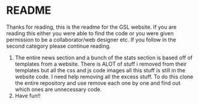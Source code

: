 # README

Thanks for reading, this is the readme for the GSL website. If you are reading this either you were able to find the code or you were given permission to be a collaborator/web designer etc.
If you follow in the second category please continue reading.

1) The entire news section and a bunch of the stats section is based off of templates from a website. There is ALOT of stuff i removed from their templates but all the css and js code images all this stuff is still in the website code. I need help removing all the excess stuff. To do this clone the entire repository and use remove each one by one and find out which ones are unnecessary code.
2) Have fun!!
